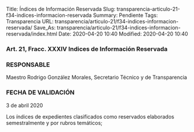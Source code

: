 Title: Índices de Información Reservada
Slug: transparencia-articulo-21-f34-indices-informacion-reservada
Summary: Pendiente
Tags: Transparencia
URL: transparencia/articulo-21/f34-indices-informacion-reservada/
Save_As: transparencia/articulo-21/f34-indices-informacion-reservada/index.html
Date: 2020-04-20 10:40
Modified: 2020-04-20 10:40


### Art. 21, Fracc. XXXIV Indices de Información Reservada

### RESPONSABLE

Maestro Rodrigo González Morales, Secretario Técnico y de Transparencia

### FECHA DE VALIDACIÓN

3 de abril 2020

Los índices de expedientes clasificados como reservados elaborados semestralmente y por rubros temáticos;
